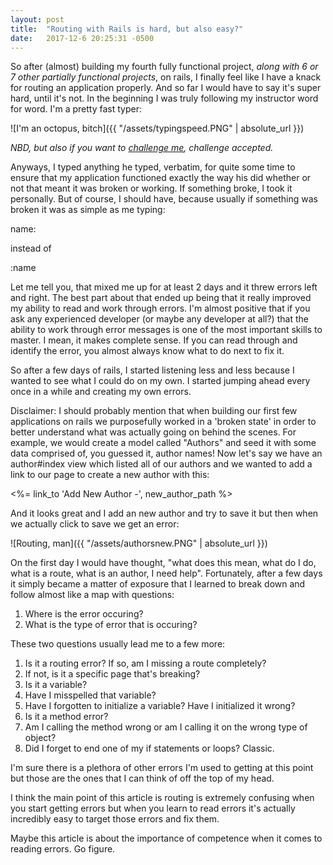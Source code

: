 ```yaml
---
layout: post
title:  "Routing with Rails is hard, but also easy?"
date:   2017-12-6 20:25:31 -0500
---
```


So after (almost) building my fourth fully functional project, *along with 6 or 7 other partially functional projects*, on rails, I finally feel like I have a knack for routing an application properly. And so far I would have to say it's super hard, until it's not. In the beginning I was truly following my instructor word for word. I'm a pretty fast typer:

![I'm an octopus, bitch]({{ "/assets/typingspeed.PNG" | absolute_url }})

*NBD, but also if you want to [challenge me](https://www.livechatinc.com/typing-speed-test/#/), challenge accepted.*

Anyways, I typed anything he typed, verbatim, for quite some time to ensure that my application functioned exactly the way his did whether or not that meant it was broken or working. If something broke, I took it personally. But of course, I should have, because usually if something was broken it was as simple as me typing:

name:

instead of

:name

Let me tell you, that mixed me up for at least 2 days and it threw errors left and right. The best part about that ended up being that it really improved my ability to read and work through errors. I'm almost positive that if you ask any experienced developer (or maybe any developer at all?) that the ability to work through error messages is one of the most important skills to master. I mean, it makes complete sense. If you can read through and identify the error, you almost always know what to do next to fix it.

So after a few days of rails, I started listening less and less because I wanted to see what I could do on my own. I started jumping ahead every once in a while and creating my own errors.

Disclaimer: I should probably mention that when building our first few applications on rails we purposefully worked in a 'broken state' in order to better understand what was actually going on behind the scenes. For example, we would create a model called "Authors" and seed it with some data comprised of, you guessed it, author names! Now let's say we have an author#index view which listed all of our authors and we wanted to add a link to our page to create a new author with this:

<%= link_to 'Add New Author -', new_author_path %>

And it looks great and I add an new author and try to save it but then when we actually click to save we get an error:

![Routing, man]({{ "/assets/authorsnew.PNG" | absolute_url }})

On the first day I would have thought, "what does this mean, what do I do, what is a route, what is an author, I need help". Fortunately, after a few days it simply became a matter of exposure that I learned to break down and follow almost like a map with questions:

1. Where is the error occuring?
2. What is the type of error that is occuring?

These two questions usually lead me to a few more:

1. Is it a routing error? If so, am I missing a route completely?
2. If not, is it a specific page that's breaking?
3. Is it a variable?
4. Have I misspelled that variable?
5. Have I forgotten to initialize a variable? Have I initialized it wrong?
6. Is it a method error?
7. Am I calling the method wrong or am I calling it on the wrong type of object?
8. Did I forget to end one of my if statements or loops? Classic.

I'm sure there is a plethora of other errors I'm used to getting at this point but those are the ones that I can think of off the top of my head.

I think the main point of this article is routing is extremely confusing when you start getting errors but when you learn to read errors it's actually incredibly easy to target those errors and fix them.

Maybe this article is about the importance of competence when it comes to reading errors. Go figure.
